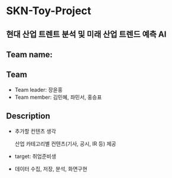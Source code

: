 # SKN-Toy-Project

## 현대 산업 트렌트 분석 및 미래 산업 트렌드 예측 AI

## Team name: 

## Team
- Team leader: 장윤홍
- Team member: 김민혜, 좌민서, 홍승표

## Description

- 추가할 컨텐츠 생각
    
    산업 카테고리별 컨텐츠(기사, 공시, IR 등) 제공

- target: 취업준비생

- 데이터 수집, 저장, 분석, 화면구현